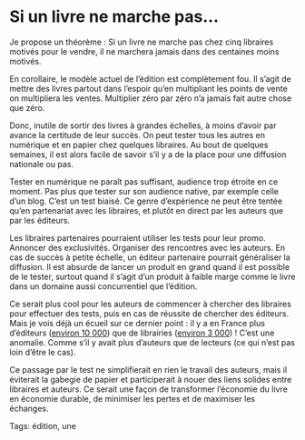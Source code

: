# Si un livre ne marche pas…

Je propose un théorème : Si un livre ne marche pas chez cinq libraires motivés pour le vendre, il ne marchera jamais dans des centaines moins motivés.

En corollaire, le modèle actuel de l’édition est complètement fou. Il s’agit de mettre des livres partout dans l’espoir qu’en multipliant les points de vente on multipliera les ventes. Multiplier zéro par zéro n’a jamais fait autre chose que zéro.

Donc, inutile de sortir des livres à grandes échelles, à moins d’avoir par avance la certitude de leur succès. On peut tester tous les autres en numérique et en papier chez quelques libraires. Au bout de quelques semaines, il est alors facile de savoir s’il y a de la place pour une diffusion nationale ou pas.

Tester en numérique ne paraît pas suffisant, audience trop étroite en ce moment. Pas plus que tester sur son audience native, par exemple celle d’un blog. C’est un test biaisé. Ce genre d’expérience ne peut être tentée qu’en partenariat avec les libraires, et plutôt en direct par les auteurs que par les éditeurs.

Les libraires partenaires pourraient utiliser les tests pour leur promo. Annoncer des exclusivités. Organiser des rencontres avec les auteurs. En cas de succès à petite échelle, un éditeur partenaire pourrait généraliser la diffusion. Il est absurde de lancer un produit en grand quand il est possible de le tester, surtout quand il s’agit d’un produit à faible marge comme le livre dans un domaine aussi concurrentiel que l’édition.

Ce serait plus cool pour les auteurs de commencer à chercher des libraires pour effectuer des tests, puis en cas de réussite de chercher des éditeurs. Mais je vois déjà un écueil sur ce dernier point : il y a en France plus d’éditeurs ([environ 10 000](http://www.sne.fr/etre_editeur/faq-de-ledition/)) que de librairies ([environ 3 000](https://www.les-crises.fr/situation-des-librairies/)) ! C’est une anomalie. Comme s’il y avait plus d’auteurs que de lecteurs (ce qui n’est pas loin d’être le cas).

Ce passage par le test ne simplifierait en rien le travail des auteurs, mais il éviterait la gabegie de papier et participerait à nouer des liens solides entre libraires et auteurs. Ce serait une façon de transformer l’économie du livre en économie durable, de minimiser les pertes et de maximiser les échanges.

Tags: édition, une
